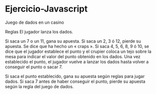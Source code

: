 # Ejercicio-Javascript
Juego de dados en un casino

Reglas
El jugador lanza los dados.

Si saca un 7 o un 11, gana su apuesta.
Si saca un 2, 3 ó 12, pierde su apuesta. Se dice que ha hecho un « craps ».
Si saca 4, 5, 6, 8, 9 ó 10, se dice que el jugador establece el punto y el crupier coloca un tejo sobre la mesa para indicar el valor del punto obtenido en los dados.
Una vez establecido el punto, el jugador vuelve a lanzar los dados hasta volver a conseguir el punto o sacar 7.

Si saca el punto establecido, gana su apuesta según reglas para jugar dados.
Si saca 7 antes de haber conseguir el punto, pierde su apuesta según la regla del juego de dados.
